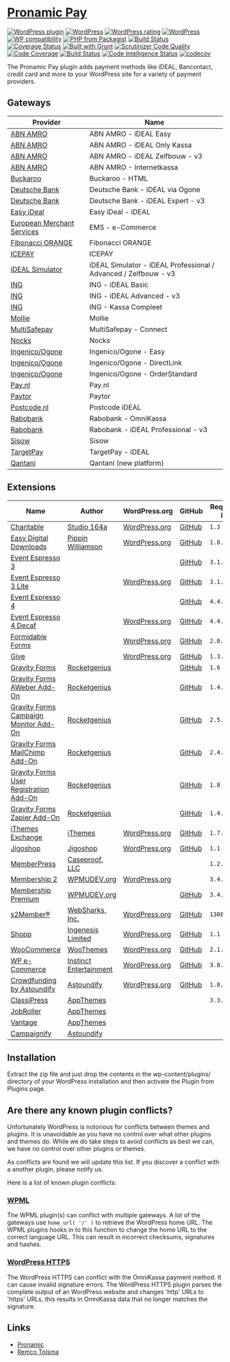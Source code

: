 # [Pronamic Pay](https://www.pronamic.eu/plugins/pronamic-ideal/)

[![WordPress plugin](https://img.shields.io/wordpress/plugin/v/pronamic-ideal.svg)](https://www.pronamic.eu/plugins/pronamic-ideal/)
[![WordPress](https://img.shields.io/wordpress/plugin/dt/pronamic-ideal.svg)](https://www.pronamic.eu/plugins/pronamic-ideal/)
[![WordPress rating](https://img.shields.io/wordpress/plugin/r/pronamic-ideal.svg)](https://www.pronamic.eu/plugins/pronamic-ideal/)
[![WordPress](https://img.shields.io/wordpress/v/pronamic-ideal.svg)](https://www.pronamic.eu/plugins/pronamic-ideal/)
[![WP compatibility](https://plugintests.com/plugins/pronamic-ideal/wp-badge.svg)](https://plugintests.com/plugins/pronamic-ideal/latest-report)
[![PHP from Packagist](https://img.shields.io/packagist/php-v/wp-pay/core.svg)]()
[![Build Status](https://travis-ci.org/pronamic/wp-pronamic-ideal.svg?branch=develop)](https://travis-ci.org/pronamic/wp-pronamic-ideal)
[![Coverage Status](https://coveralls.io/repos/github/pronamic/wp-pronamic-ideal/badge.svg?branch=develop)](https://coveralls.io/github/pronamic/wp-pronamic-ideal?branch=develop)
[![Built with Grunt](https://cdn.gruntjs.com/builtwith.svg)](http://gruntjs.com/)
[![Scrutinizer Code Quality](https://scrutinizer-ci.com/g/pronamic/wp-pronamic-ideal/badges/quality-score.png?b=develop)](https://scrutinizer-ci.com/g/pronamic/wp-pronamic-ideal/?branch=develop)
[![Code Coverage](https://scrutinizer-ci.com/g/pronamic/wp-pronamic-ideal/badges/coverage.png?b=develop)](https://scrutinizer-ci.com/g/pronamic/wp-pronamic-ideal/?branch=develop)
[![Build Status](https://scrutinizer-ci.com/g/pronamic/wp-pronamic-ideal/badges/build.png?b=develop)](https://scrutinizer-ci.com/g/pronamic/wp-pronamic-ideal/build-status/develop)
[![Code Intelligence Status](https://scrutinizer-ci.com/g/pronamic/wp-pronamic-ideal/badges/code-intelligence.svg?b=develop)](https://scrutinizer-ci.com/code-intelligence)
[![codecov](https://codecov.io/gh/pronamic/wp-pronamic-ideal/branch/develop/graph/badge.svg)](https://codecov.io/gh/pronamic/wp-pronamic-ideal)

The Pronamic Pay plugin adds payment methods like iDEAL, Bancontact, credit card and more to your WordPress site for a variety of payment providers.


## Gateways

| Provider | Name |
| -------- | ---- |
| [ABN AMRO](https://www.abnamro.nl/) | ABN AMRO - iDEAL Easy |
| [ABN AMRO](https://www.abnamro.nl/) | ABN AMRO - iDEAL Only Kassa |
| [ABN AMRO](https://www.abnamro.nl/) | ABN AMRO - iDEAL Zelfbouw - v3 |
| [ABN AMRO](https://www.abnamro.nl/) | ABN AMRO - Internetkassa |
| [Buckaroo](https://www.buckaroo.nl/) | Buckaroo - HTML |
| [Deutsche Bank](https://deutschebank.nl/) | Deutsche Bank - iDEAL via Ogone |
| [Deutsche Bank](https://deutschebank.nl/) | Deutsche Bank - iDEAL Expert - v3 |
| [Easy iDeal](http://www.easy-ideal.com/) | Easy iDeal - iDEAL |
| [European Merchant Services](https://emspay.nl/) | EMS - e-Commerce |
| [Fibonacci ORANGE](http://www.fibonacciorange.nl/) | Fibonacci ORANGE |
| [ICEPAY](https://icepay.nl/) | ICEPAY |
| [iDEAL Simulator](https://www.ideal-simulator.nl/) | iDEAL Simulator - iDEAL Professional / Advanced / Zelfbouw - v3 |
| [ING](https://www.ing.nl/) | ING - iDEAL Basic |
| [ING](https://www.ing.nl/) | ING - iDEAL Advanced - v3 |
| [ING](https://www.ing.nl/) | ING - Kassa Compleet |
| [Mollie](https://www.mollie.nl/) | Mollie |
| [MultiSafepay](https://www.multisafepay.com/) | MultiSafepay - Connect |
| [Nocks](https://www.nocks.com/) | Nocks |
| [Ingenico/Ogone](https://payment-services.ingenico.com/) | Ingenico/Ogone - Easy |
| [Ingenico/Ogone](https://payment-services.ingenico.com/) | Ingenico/Ogone - DirectLink |
| [Ingenico/Ogone](https://payment-services.ingenico.com/) | Ingenico/Ogone - OrderStandard |
| [Pay.nl](https://www.pay.nl/) | Pay.nl |
| [Paytor](http://www.paytor.com/) | Paytor |
| [Postcode.nl](https://www.postcode.nl/) | Postcode iDEAL |
| [Rabobank](https://www.rabobank.nl/) | Rabobank - OmniKassa |
| [Rabobank](https://www.rabobank.nl/) | Rabobank - iDEAL Professional - v3 |
| [Sisow](https://www.sisow.nl/) | Sisow |
| [TargetPay](https://www.targetpay.com/) | TargetPay - iDEAL |
| [Qantani](https://www.qantani.com/) | Qantani (new platform) |


## Extensions

| Name | Author | WordPress.org | GitHub | Requires at least | Tested up to |
| ---- | ------ | ------------- | ------ | ----------------- | ------------ |
| [Charitable](https://www.wpcharitable.com/) | [Studio 164a](http://164a.com/) | [WordPress.org](https://wordpress.org/plugins/charitable/) | [GitHub](https://github.com/Charitable/Charitable) | `1.3` | `1.4.0` |
| [Easy Digital Downloads](https://easydigitaldownloads.com/) | [Pippin Williamson](http://pippinsplugins.com/) | [WordPress.org](http://wordpress.org/plugins/easy-digital-downloads/) | [GitHub](https://github.com/easydigitaldownloads/Easy-Digital-Downloads) | `1.8.6` | `2.6.6` |
| [Event Espresso 3](http://eventespresso.com/) |  |  | [GitHub](https://github.com/eventespresso/event-espresso-legacy) | `3.1.24` | `3.1.35.P` |
| [Event Espresso 3 Lite](http://eventespresso.com/) |  | [WordPress.org](http://wordpress.org/plugins/event-espresso-free/) | [GitHub](https://github.com/eventespresso/event-espresso-core) | `3.1.29.1.L` | `3.1.35.L` |
| [Event Espresso 4](http://eventespresso.com/) |  |  | [GitHub](https://github.com/eventespresso/event-espresso-core) | `4.4.7.p` | `4.9.7.p` |
| [Event Espresso 4 Decaf](http://eventespresso.com/) |  | [WordPress.org](https://wordpress.org/plugins/event-espresso-decaf/) | [GitHub](https://github.com/eventespresso/event-espresso-core) | `4.4.4.decaf` | `4.4.4.decaf` |
| [Formidable Forms](https://formidablepro.com/) |  | [WordPress.org](https://wordpress.org/plugins/formidable/) | [GitHub](https://github.com/Strategy11/formidable-forms) | `2.0.22` | `2.0.22` |
| [Give](https://givewp.com/) |  | [WordPress.org](https://wordpress.org/plugins/give/) | [GitHub](https://github.com/WordImpress/Give) | `1.3.6` | `1.5.2` |
| [Gravity Forms](http://www.gravityforms.com/) | [Rocketgenius](http://www.rocketgenius.com/) |  | [GitHub](https://github.com/gravityforms/gravityforms) | `1.6` | `2.2.1.2` |
| [Gravity Forms AWeber Add-On](http://www.gravityforms.com/add-ons/aweber/) | [Rocketgenius](http://www.rocketgenius.com/) |  | [GitHub](https://github.com/gravityforms/gravityformsaweber) | `1.4.2` | `1.4.2` |
| [Gravity Forms Campaign Monitor Add-On](http://www.gravityforms.com/add-ons/campaign-monitor/) | [Rocketgenius](http://www.rocketgenius.com/) |  | [GitHub](https://github.com/gravityforms/gravityformscampaignmonitor) | `2.5.1` | `2.5.1` |
| [Gravity Forms MailChimp Add-On](http://www.gravityforms.com/add-ons/mailchimp/) | [Rocketgenius](http://www.rocketgenius.com/) |  | [GitHub](https://github.com/gravityforms/gravityformsmailchimp) | `2.4.1` | `2.4.1` |
| [Gravity Forms User Registration Add-On](http://www.gravityforms.com/add-ons/user-registration/) | [Rocketgenius](http://www.rocketgenius.com/) |  | [GitHub](https://github.com/gravityforms/gravityformsmailchimp) | `1.8` | `1.8` |
| [Gravity Forms Zapier Add-On](http://www.gravityforms.com/add-ons/zapier/) | [Rocketgenius](http://www.rocketgenius.com/) |  | [GitHub](https://github.com/gravityforms/gravityformszapier) | `1.4.2` | `1.4.2` |
| [iThemes Exchange](http://ithemes.com/exchange/) | [iThemes](http://ithemes.com/) | [WordPress.org](http://wordpress.org/plugins/ithemes-exchange/) | [GitHub](https://github.com/wp-plugins/ithemes-exchange) | `1.7.14` | `1.35.9` |
| [Jigoshop](https://www.jigoshop.com/) | [Jigoshop](https://www.jigoshop.com/) | [WordPress.org](https://wordpress.org/plugins/jigoshop/) | [GitHub](https://github.com/jigoshop/jigoshop) | `1.1` | `1.12` |
| [MemberPress](https://www.memberpress.com/) | [Caseproof, LLC](http://www.caseproof.com/) |  |  | `1.2.4` | `1.2.4` |
| [Membership 2](http://wordpress.org/plugins/membership/) | [WPMUDEV.org](http://www.wpmudev.org/) | [WordPress.org](http://wordpress.org/plugins/membership/) |  | `3.4.4.1` | `4.0.0.7` |
| [Membership Premium](https://premium.wpmudev.org/project/membership/) | [WPMUDEV.org](http://www.wpmudev.org/) |  | [GitHub](https://github.com/pronamic-wpmudev/membership-premium) | `3.4.6` | `3.5.1.3` |
| [s2Member®](http://www.s2member.com/) | [WebSharks, Inc.](http://www.websharks-inc.com/) | [WordPress.org](http://wordpress.org/plugins/s2member/) | [GitHub](https://github.com/WebSharks/s2Member) | `130816` | `160801` |
| [Shopp](https://shopplugin.net/) | [Ingenesis Limited](http://ingenesis.net/) | [WordPress.org](http://wordpress.org/plugins/shopp/) | [GitHub](https://github.com/ingenesis/shopp) | `1.1` | `1.3.5` |
| [WooCommerce](http://www.woothemes.com/woocommerce/) | [WooThemes](http://www.woothemes.com/) | [WordPress.org](http://wordpress.org/plugins/woocommerce/) | [GitHub](https://github.com/woothemes/woocommerce) | `2.1.0` | `3.0.6` |
| [WP e-Commerce](http://getshopped.org/) | [Instinct Entertainment](http://instinct.co.nz/) | [WordPress.org](http://wordpress.org/plugins/wp-e-commerce/) | [GitHub](https://github.com/wp-e-commerce/WP-e-Commerce) | `3.8.12.1` | `3.11.3` |
| [Crowdfunding by Astoundify](http://wordpress.org/plugins/appthemer-crowdfunding/) | [Astoundify](http://www.astoundify.com/) | [WordPress.org](http://wordpress.org/plugins/appthemer-crowdfunding/) | [GitHub](https://github.com/astoundify/crowdfunding/) | `1.8.2` | `1.8.2` |
| [ClassiPress](http://www.appthemes.com/themes/classipress/) | [AppThemes](http://www.appthemes.com/) |  |  | `3.3.1` | `3.3.3` |
| [JobRoller](http://www.appthemes.com/themes/jobroller/) | [AppThemes](http://www.appthemes.com/) |  |  |  | `1.7.1` |
| [Vantage](http://www.appthemes.com/themes/vantage/) | [AppThemes](http://www.appthemes.com/) |  |  |  | `1.3.2` |
| [Campaignify](http://www.astoundify.com/) | [Astoundify](http://www.astoundify.com/) |  |  |  | `1.5` |


## Installation

Extract the zip file and just drop the contents in the wp-content/plugins/ directory of your 
WordPress installation and then activate the Plugin from Plugins page.


## Are there any known plugin conflicts?

Unfortunately WordPress is notorious for conflicts between themes and plugins. It is unavoidable as you have no control over what other plugins and themes do. While we do take steps to avoid conflicts as best we can, we have no control over other plugins or themes.

As conflicts are found we will update this list. If you discover a conflict with a another plugin, please notify us.

Here is a list of known plugin conflicts:

### [WPML](https://wpml.org/)

The WPML plugin(s) can conflict with multiple gateways. A lot of the gateways
use `home_url( '/' )` to retrieve the WordPress home URL. The WPML plugins hooks
in to this function to change the home URL to the correct language URL. This
can result in incorrect checksums, signatures and hashes.

### [WordPress HTTPS](https://wordpress.org/plugins/wordpress-https/)

The WordPress HTTPS can conflict with the OmniKassa payment method. It can 
cause invalid signature errors. The WordPress HTTPS plugin parses the complete 
output of an WordPress website and changes 'http' URLs to 'https' URLs, this 
results in OmniKassa data that no longer matches the signature.


## Links

*	[Pronamic](https://www.pronamic.eu/)
*	[Remco Tolsma](https://www.remcotolsma.nl/)
